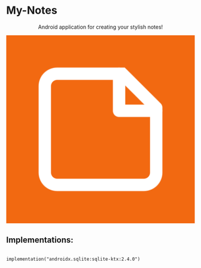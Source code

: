 # My-Notes
<center>Android application for creating your stylish notes!</center>


![](app_icon.png)

<h2>Implementations:</h2>

##
    implementation("androidx.sqlite:sqlite-ktx:2.4.0")
